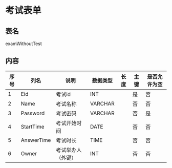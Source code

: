 

# 考试表单

## 表名

examWithoutTest

## 内容

| 序号 | 列名       | 说明         | 数据类型 | 长度 | 主键 | 是否允许为空 |
| ---- | ---------- | ------------ | -------- | ---- | ---- | ------------ |
| 1    | Eid        | 考试id       | INT      |      | 是   | 否           |
| 2    | Name       | 考试名称     | VARCHAR  |      | 否   | 否           |
| 3    | Password   | 考试密码     | VARCHAR  |      | 否   | 是           |
| 4    | StartTime  | 考试开始时间 | DATE     |      | 否   | 否           |
| 5    | AnswerTime | 考试时长     | TIME     |      | 否   | 否           |
| 6    | Owner      | 考试举办人（外键）| INT      |      | 否   | 否           |









